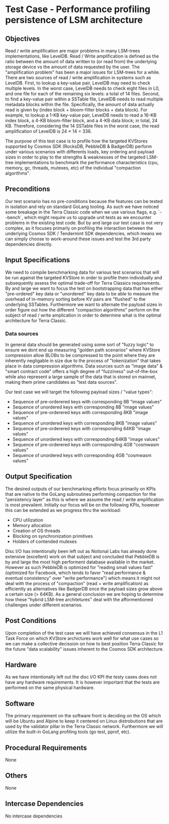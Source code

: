 # Test Case - Performance profiling persistence of LSM architecture

## Objectives
Read / write amplification are major problems in many LSM-trees implementations, like LevelDB. Read / Write amplification is defined as the ratio between the amount of data written to (or read from) the underlying storage device vs the amount of data requested by the user. The "amplification problem" has been a major issues for LSM-trees for a while. There are two sources of read / write amplification in systems such as LevelDB. First, to lookup a key-value pair, LevelDB may need to check multiple levels. In the worst case, LevelDB needs to check eight files in L0, and one file for each of the remaining six levels: a total of 14 files. Second, to find a key-value pair within a SSTable file, LevelDB needs to read multiple metadata blocks within the file. Specifically, the amount of data actually read is given by (index block + bloom-filter blocks + data block). For example, to lookup a 1-KB key-value pair, LevelDB needs to read a 16-KB index block, a 4-KB bloom-filter block, and a 4-KB data block; in total, 24 KB. Therefore, considering the 14 SSTable files in the worst case, the read amplification of LevelDB is 24 × 14 = 336. 

The purpose of this test case is to profile how the targeted KVStores supported by Cosmos SDK (RocksDB, PebbleDB & BadgerDB) perform under various scenarios with differents loads, key ordering and payload sizes in order to play to the strengths & weaknesses of the targeted LSM-tree implementations to benchmark the performance characteristics (cpu, memory, gc, threads, mutexes, etc) of the individual "compaction algorithms".

## Preconditions
Our test scenario has no pre-conditions because the features can be tested in isolation and rely on standard GoLang tooling. As such we have noticed some breakage in the Terra Classic code when we use various flags, e.g. ´--bench´, which might require us to upgrade unit tests as we encounter problems in the existing test code. But by and large our test case is not very complex, as it focuses primarly on profiling the interaction between the underlying Cosmos SDK / Tendermint SDK dependencies, which means we can simply choose to work-around these issues and test the 3rd party dependencies directly. 


## Input Specifications 
We need to compile benchmarking data for various test scenarios that will be run against the targeted KVStore in order to profile them individually and subsequently assess the optimal trade-off for Terra Classics requirements. By and large we want to focus the test on bootstrapping data that has either "pre-ordered" key data or "unordered" key data to be able to measure the overhead of in-memory sorting before KV pairs are "flushed" to the underlying SSTables. Furthermore we want to alternate the payload sizes in order figure out how the different "compaction algorithms" perform on the subject of read / write amplication in order to determine what is the optimal architecture for Terra Classic.

### Data sources
In general data should be generated using some sort of "fuzzy logic" to ensure we dont end up measuring "golden path scenarios" where KVStore compression allow BLOBs to be compressed to the point where they are inherently negligable in size due to the process of "tokenization" that takes place in data compression algorithms. Data sources such as "image data" & "smart contract code" offers a high degree of "fuzziness" out-of-the-box while also represent a large sample of the data that is stored on mainnet, making them prime candidates as "test data sources".

Our test case we will target the following payload sizes / "value types":

- Sequence of pre-orderered keys with corresponding 8B "image values"
- Sequence of unordered keys with corresponding 8B "image values"
- Sequence of pre-orderered keys with corresponding 8KB "image values"
- Sequence of unordered keys with corresponding 8KB "image values"
- Sequence of pre-orderered keys with corresponding 64KB "image values"
- Sequence of unordered keys with corresponding 64KB "image values"
- Sequence of pre-orderered keys with corresponding 4GB "cosmwasm values"
- Sequence of unordered keys with corresponding 4GB "cosmwasm values"

## Output Specification
The desired outputs of our benchmarking efforts focus primarily on KPIs that are native to the GoLang subroutines performing compaction for the "persistency layer" as this is where we assume the read / write amplification is most prevailent. Initially our focus will be on the following KPIs, however this can be extended as we progress thru the workload:

- CPU utilization
- Memory allocation
- Creation of OS threads
- Blocking on synchronization primitives
- Holders of contended mutexes

Disc I/O has intentionally been left out as Notional Labs has already done extensive (excellent) work on that subject and concluded that PebbleDB is by and large the most high performent database available in the market. However as such PebbleDB is optimized for "reading small values fast" (optimized for Facebook, which tends to favor "read performance & eventual consistency" over "write performance") which means it might not deal with the process of "compaction" (read + write amplification) as efficiently as alternatives like BadgerDB once the payload sizes grow above a certain size (> 64KB). As a general conclusion we are hoping to determine how these "hybrid LSM-tree architetures" deal with the afformentioned challenges under different scenarios.

## Post Conditions
Upon completion of the test case we will have achieved consensus in the L1 Task Force on which KVStore archictures work well for what use cases so we can make a collective decission on how to best position Terra Classic for the future "data scalability" issues inherent to the Cosmos SDK architecture.

## Hardware
As we have intentionally left out the disc I/O KPI the testy cases does not have any hardware requirements. It is however important that the tests are performed on the same physical hardware.

## Software
The primary requirement on the software front is deciding on the OS which will be Ubuntu and Alpine to keep  it centered on Linux distrobutions that are used by the validator pillar in the Terra Classic network. Furthermore we will utilize the built-in GoLang profiling tools (go test, pprof, etc).

## Procedural Requirements
None

## Others
None

## Intercase Dependencies
No intercase dependencies
